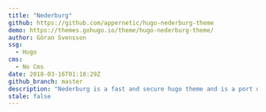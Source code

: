```yaml
---
title: "Nederburg"
github: https://github.com/appernetic/hugo-nederburg-theme
demo: https://themes.gohugo.io/theme/hugo-nederburg-theme/
author: Göran Svensson
ssg:
  - Hugo
cms:
  - No Cms
date: 2018-03-16T01:18:29Z
github_branch: master
description: "Nederburg is a fast and secure hugo theme and is a port of the Tracks WP theme"
stale: false
---
```

